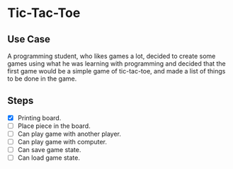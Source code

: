 # Tic-Tac-Toe

## Use Case

A programming student, who likes games a lot, decided to create some games using what he was learning with programming and decided that the first game would be a simple game of tic-tac-toe, and made a list of things to be done in the game.

## Steps

- [x] Printing board.
- [ ] Place piece in the board.
- [ ] Can play game with another player.
- [ ] Can play game with computer.
- [ ] Can save game state.
- [ ] Can load game state.